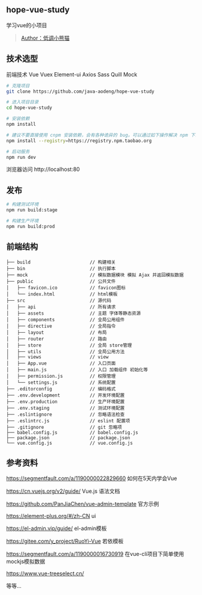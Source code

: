 ## hope-vue-study
学习vue的小项目
>  <a href="https://github.com/java-aodeng">Author：低调小熊猫</a>

## 技术选型
前端技术
Vue
Vuex
Element-ui
Axios
Sass
Quill
Mock


```bash
# 克隆项目
git clone https://github.com/java-aodeng/hope-vue-study

# 进入项目目录
cd hope-vue-study

# 安装依赖
npm install

# 建议不要直接使用 cnpm 安装依赖，会有各种诡异的 bug。可以通过如下操作解决 npm 下载速度慢的问题
npm install --registry=https://registry.npm.taobao.org

# 启动服务
npm run dev
```

浏览器访问 http://localhost:80

## 发布

```bash
# 构建测试环境
npm run build:stage

# 构建生产环境
npm run build:prod
```

## 前端结构

```
├── build                      // 构建相关  
├── bin                        // 执行脚本
├── mock                       // 模拟数据模块 模拟 Ajax 并返回模拟数据
├── public                     // 公共文件
│   ├── favicon.ico            // favicon图标
│   └── index.html             // html模板
├── src                        // 源代码
│   ├── api                    // 所有请求
│   ├── assets                 // 主题 字体等静态资源
│   ├── components             // 全局公用组件
│   ├── directive              // 全局指令
│   ├── layout                 // 布局
│   ├── router                 // 路由
│   ├── store                  // 全局 store管理
│   ├── utils                  // 全局公用方法
│   ├── views                  // view
│   ├── App.vue                // 入口页面
│   ├── main.js                // 入口 加载组件 初始化等
│   ├── permission.js          // 权限管理
│   └── settings.js            // 系统配置
├── .editorconfig              // 编码格式
├── .env.development           // 开发环境配置
├── .env.production            // 生产环境配置
├── .env.staging               // 测试环境配置
├── .eslintignore              // 忽略语法检查
├── .eslintrc.js               // eslint 配置项
├── .gitignore                 // git 忽略项
├── babel.config.js            // babel.config.js
├── package.json               // package.json
└── vue.config.js              // vue.config.js
```

## 参考资料
https://segmentfault.com/a/1190000022829660 如何在5天内学会Vue

https://cn.vuejs.org/v2/guide/ Vue.js 语法文档

https://github.com/PanJiaChen/vue-admin-template 官方示例

https://element-plus.org/#/zh-CN ui

https://el-admin.vip/guide/ el-admin模板

https://gitee.com/y_project/RuoYi-Vue 若依模板

https://segmentfault.com/a/1190000016730919  在vue-cli项目下简单使用mockjs模拟数据

https://www.vue-treeselect.cn/

等等...